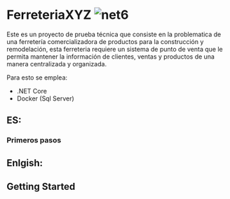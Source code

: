 # FerreteriaXYZ ![net6](https://img.shields.io/badge/-.NET%206.0-blueviolet)

Este es un proyecto de prueba técnica que consiste en la problematica de una ferretería comercializadora de productos para la construcción y remodelación, esta ferreteria requiere un sistema de punto de venta que le permita mantener la información de clientes, ventas y productos de una manera centralizada y organizada.

Para esto se emplea:

- .NET Core
- Docker (Sql Server)

## ES:

### Primeros pasos

## Enlgish:

## Getting Started
